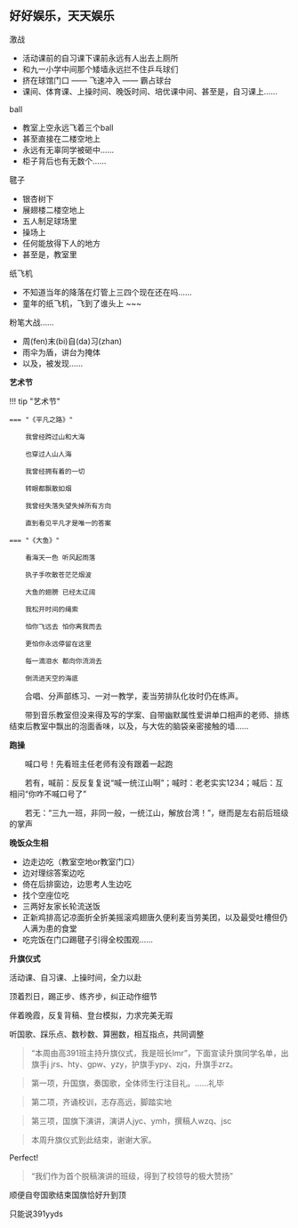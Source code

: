 <!-- 季节更替，我们还是我们。

曾经也因认为友谊高于爱情，与意见相左的她产生不和。时至今日，岁月洗礼，我的立场愈发坚定 ……

前些日子和好友闲谈，她对我的评价是，半年大学时光磨平了我往日的棱角。仔细思忖，的确如此。举个简单的例子，半年前的我会对自认为不合理的事物毫不留情的给出负面评价，而今谈及相同的内容时我惊讶地发现评价少了、评价更圆了。除此之外，个人认为亦有不少变化。而在朋友面前，永远可以摘下社交面具，褪去所谓“成熟”的外衣，重温隐藏在岁月深处的时光，找到隐藏在面具后的真我，找到久违的轻松和愉悦。

之前整日或浑浑噩噩或忙忙碌碌，很久没有回忆在省府街1号展翅楼217的那三年了，那就趁着今日对酒高歌之后的激情略作回忆罢！

（温馨提示：以下内容391方言含量较高）

### 猜猜ta是谁

- 牛羊才成群结队，猛兽总是独行
- 咱俩辩一辩
- zezezeze…… ze sa玩意你，嗯？ 
- 网课下课前几分钟点歌
- 边牧 & 每天早晨把狗放了，晚上回去溜溜狗
- 自习课上逐一盯对学案上的错误
- 均分考第一之后的快板/口琴
- 七彩神仙鱼



- 大张嘴
- 卡是不敢啊
- 明白mi？an？
- 0dier1秒
- B是最错的
- kuidier哇你
- que都得张嘴了hang
- ye睛jie或一long
- 有香味的荧光笔 & ne黑色的荧光笔
- 526条 & 一千六百五
- 五颜六色层层叠叠的板书


- 鸟出来
- 刻画
- 路径
- 回看
- 具体化
- 障碍
- 关空调
- 限时训练


- 跳舞！
- 数学？
- 魔方
- “猴r哥~”
- 比划比划
- 这有啥
- 余弦定理与正弦定理


- 失活啦~
- 错啦~
- kxn？怎么又是人家kxn？那就kxn你来讲吧
- 我监考的时候看下去转哈，剩下20分钟才刚开始写生物呀，ne能写完了？
- 小册子
- 叫你们看书你们偏不看
- 章节标题——小标题——黑体字——非黑体字——小字部分


Jasmine

- 十（she）三（san）
- 大家都当小哑巴
- 老师可是die将了啊
- 高考she nie 
- 航空牛肉
- 用荧光笔批改十年真题

### 好好娱乐，天天娱乐 

激战

- 活动课前的自习课下课前永远有人出去上厕所
- 和九一小学中间那个矮墙永远拦不住乒乓球们
- 挤在球馆门口 —— 飞速冲入 —— 霸占球台
- 课间、体育课、上操时间、晚饭时间、培优课中间、甚至是，自习课上……

ball

- 教室上空永远飞着三个ball
- 甚至直接在二楼空地上
- 永远有无辜同学被砸中……
- 柜子背后也有无数个……

毽子

- 银杏树下
- 展翅楼二楼空地上
- 五人制足球场里
- 操场上
- 任何能放得下人的地方
- 甚至是，教室里

纸飞机

- 不知道当年的降落在灯管上三四个现在还在吗……
- 童年的纸飞机，飞到了谁头上 ~~~

粉笔大战……

- 周(fen)末(bi)自(da)习(zhan)
- 雨伞为盾，讲台为掩体
- 以及，被发现……

### 班级活动们

**球赛**

（欢呼）——（聚精会神）——（掌声雷动）

（球场外）（水泄不通）

——“来我喊391，你们喊加油”（琪姐体内永远蕴含无限的能量……

——“391！加油！391！加油”

——“zsz我男神！”

——“lmr最帅！”

——“cyz我男人！”

——“我爱xyh！”

——“zjq最帅！”

——“hty门神！”

——“lxq门神！”

**第二幕**

（晚饭时间，比赛结束后）（教室中）

黑板上，层层叠叠，填满文字……

>欢迎我们的冠军

>你们拼尽全力的样子真的很帅

>我们的英雄

>99&nbsp;&nbsp;10&nbsp;&nbsp;1&nbsp;&nbsp;4&nbsp;&nbsp;93&nbsp;&nbsp;8&nbsp;&nbsp;23

>格局要大

>Love you forever!

>九一永远的神yyds

>你们是391的骄傲

>尽力一搏，无论胜负

>绿茵草地上最帅的391

……

&emsp;&emsp;紧锣密鼓，策划如何给我们的冠军接风洗尘。提前关灯，门口放风，准备歌曲。

&emsp;&emsp;当《平凡之路》响起，他们，已经泣不成声。

&emsp;&emsp;这里，就借用远在大洋彼岸的于博士的puq文案做结

>有时候就想，如果真的必须在赢球赛和满教室的歌声和满黑板的祝福中选一个，我宁愿选择后者。


**艺术节**

!!! tip "艺术节"

    === "《平凡之路》"

        我曾经跨过山和大海

        也穿过人山人海

        我曾经拥有着的一切

        转眼都飘散如烟

        我曾经失落失望失掉所有方向

        直到看见平凡才是唯一的答案

    === "《大鱼》"

        看海天一色 听风起雨落
        
        执子手吹散苍茫茫烟波
        
        大鱼的翅膀 已经太辽阔
        
        我松开时间的绳索
        
        怕你飞远去 怕你离我而去
        
        更怕你永远停留在这里
        
        每一滴泪水 都向你流淌去
        
        倒流进天空的海底


&emsp;&emsp;合唱、分声部练习、一对一教学，麦当劳排队化妆时仍在练声。

&emsp;&emsp;带到音乐教室但没来得及写的学案、自带幽默属性爱讲单口相声的老师、排练结束后教室中飘出的泡面香味，以及，与大佐的脑袋亲密接触的墙……

**跑操**

&emsp;&emsp;喊口号！先看班主任老师有没有跟着一起跑

&emsp;&emsp;若有，喊前：反反复复说“喊一统江山啊”；喊时：老老实实1234；喊后：互相问“你咋不喊口号了”

&emsp;&emsp;若无：“三九一班，非同一般，一统江山，解放台湾！”，继而是左右前后班级的掌声



**晚饭众生相**

- 边走边吃（教室空地or教室门口）
- 边对理综答案边吃
- 倚在后排窗边，边思考人生边吃
- 找个空座位吃
- 三两好友家长轮流送饭
- 正新鸡排高记凉面折全折美摇滚鸡翅唐久便利麦当劳美团，以及最受吐槽但仍人满为患的食堂
- 吃完饭在门口踢毽子引得全校围观……

**升旗仪式**

活动课、自习课、上操时间，全力以赴

顶着烈日，踢正步、练齐步，纠正动作细节

伴着晚霞，反复背稿、登台模拟，力求完美无瑕

听国歌、踩乐点、数秒数、算圈数，相互指点，共同调整


>“本周由高391班主持升旗仪式，我是班长lmr”，下面宣读升旗同学名单，出旗手j jrs、hty、gpw、yzy，护旗手ypy、zjq，升旗手zrz。

>第一项，升国旗，奏国歌，全体师生行注目礼。……礼毕

>第二项，齐诵校训，志存高远，脚踏实地

>第三项，国旗下演讲，演讲人jyc、ymh，撰稿人wzq、jsc

>本周升旗仪式到此结束，谢谢大家。

Perfect!

>“我们作为首个脱稿演讲的班级，得到了校领导的极大赞扬”

顺便自夸国歌结束国旗恰好升到顶 

只能说391yyds



思绪回到当下，几小时前，在酒精、音乐的双重刺激下，的确放飞自我：随意的舞步、豪放的歌声、恣意的欢愉。

我真的还想再活五百年~~~

原谅我这一生不羁放纵爱自由，也会怕有一天会跌倒~~~

今天只有残留的躯壳，迎接光辉岁月，风雨中抱紧自由~~~

我曾经穿过山和大海，也穿过人山人海~~~

Lord I'm five hundred miles away from home~~~

夏天夏天悄悄过去，留下小秘密，压心底压心底，不能告诉你~~~

兄弟抱一下说说你心里话，说尽这些年你的委屈和沧桑变化~~~

朋友一生一起走，那些日子不再有，一句话，一辈子，一生情，一杯酒~~~

我会牢牢记住你的脸，我会珍惜你给的思念，这些日子在我心中永远都不会抹去~~~


总之，碎碎念念，岁岁年年。

致谢：

伟大的391全体同学！

伟大的391全体老师！

以及，策划组织活动的帅哥美女辛苦啦！

 -->










## 好好娱乐，天天娱乐 

激战

- 活动课前的自习课下课前永远有人出去上厕所
- 和九一小学中间那个矮墙永远拦不住乒乓球们
- 挤在球馆门口 —— 飞速冲入 —— 霸占球台
- 课间、体育课、上操时间、晚饭时间、培优课中间、甚至是，自习课上……

ball

- 教室上空永远飞着三个ball
- 甚至直接在二楼空地上
- 永远有无辜同学被砸中……
- 柜子背后也有无数个……

毽子

- 银杏树下
- 展翅楼二楼空地上
- 五人制足球场里
- 操场上
- 任何能放得下人的地方
- 甚至是，教室里

纸飞机

- 不知道当年的降落在灯管上三四个现在还在吗……
- 童年的纸飞机，飞到了谁头上 ~~~

粉笔大战……

- 周(fen)末(bi)自(da)习(zhan)
- 雨伞为盾，讲台为掩体
- 以及，被发现……



**艺术节**

!!! tip "艺术节"

    === "《平凡之路》"

        我曾经跨过山和大海

        也穿过人山人海

        我曾经拥有着的一切

        转眼都飘散如烟

        我曾经失落失望失掉所有方向

        直到看见平凡才是唯一的答案

    === "《大鱼》"

        看海天一色 听风起雨落
        
        执子手吹散苍茫茫烟波
        
        大鱼的翅膀 已经太辽阔
        
        我松开时间的绳索
        
        怕你飞远去 怕你离我而去
        
        更怕你永远停留在这里
        
        每一滴泪水 都向你流淌去
        
        倒流进天空的海底


&emsp;&emsp;合唱、分声部练习、一对一教学，麦当劳排队化妆时仍在练声。

&emsp;&emsp;带到音乐教室但没来得及写的学案、自带幽默属性爱讲单口相声的老师、排练结束后教室中飘出的泡面香味，以及，与大佐的脑袋亲密接触的墙……

**跑操**

&emsp;&emsp;喊口号！先看班主任老师有没有跟着一起跑

&emsp;&emsp;若有，喊前：反反复复说“喊一统江山啊”；喊时：老老实实1234；喊后：互相问“你咋不喊口号了”

&emsp;&emsp;若无：“三九一班，非同一般，一统江山，解放台湾！”，继而是左右前后班级的掌声



**晚饭众生相**

- 边走边吃（教室空地or教室门口）
- 边对理综答案边吃
- 倚在后排窗边，边思考人生边吃
- 找个空座位吃
- 三两好友家长轮流送饭
- 正新鸡排高记凉面折全折美摇滚鸡翅唐久便利麦当劳美团，以及最受吐槽但仍人满为患的食堂
- 吃完饭在门口踢毽子引得全校围观……

**升旗仪式**

活动课、自习课、上操时间，全力以赴

顶着烈日，踢正步、练齐步，纠正动作细节

伴着晚霞，反复背稿、登台模拟，力求完美无瑕

听国歌、踩乐点、数秒数、算圈数，相互指点，共同调整


>“本周由高391班主持升旗仪式，我是班长lmr”，下面宣读升旗同学名单，出旗手j jrs、hty、gpw、yzy，护旗手ypy、zjq，升旗手zrz。

>第一项，升国旗，奏国歌，全体师生行注目礼。……礼毕

>第二项，齐诵校训，志存高远，脚踏实地

>第三项，国旗下演讲，演讲人jyc、ymh，撰稿人wzq、jsc

>本周升旗仪式到此结束，谢谢大家。

Perfect!

>“我们作为首个脱稿演讲的班级，得到了校领导的极大赞扬”

顺便自夸国歌结束国旗恰好升到顶 

只能说391yyds
